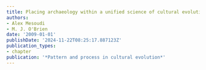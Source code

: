 ```yaml
---
title: Placing archaeology within a unified science of cultural evolution
authors:
- Alex Mesoudi
- M. J. O'Brien
date: '2009-01-01'
publishDate: '2024-11-22T08:25:17.887123Z'
publication_types:
- chapter
publication: '*Pattern and process in cultural evolution*'
---
```

